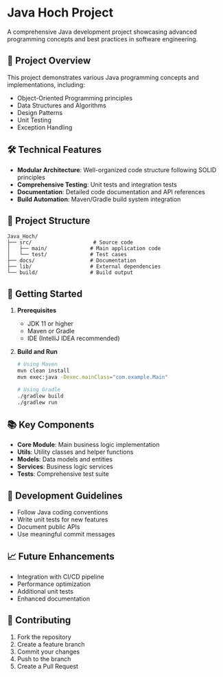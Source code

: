 # Java Hoch Project

A comprehensive Java development project showcasing advanced programming concepts and best practices in software engineering.

## 🎯 Project Overview
This project demonstrates various Java programming concepts and implementations, including:
- Object-Oriented Programming principles
- Data Structures and Algorithms
- Design Patterns
- Unit Testing
- Exception Handling

## 🛠️ Technical Features
- **Modular Architecture**: Well-organized code structure following SOLID principles
- **Comprehensive Testing**: Unit tests and integration tests
- **Documentation**: Detailed code documentation and API references
- **Build Automation**: Maven/Gradle build system integration

## 📁 Project Structure
```
Java_Hoch/
├── src/                    # Source code
│   ├── main/              # Main application code
│   └── test/              # Test cases
├── docs/                  # Documentation
├── lib/                   # External dependencies
└── build/                 # Build output
```

## 🚀 Getting Started
1. **Prerequisites**
   - JDK 11 or higher
   - Maven or Gradle
   - IDE (IntelliJ IDEA recommended)

2. **Build and Run**
   ```bash
   # Using Maven
   mvn clean install
   mvn exec:java -Dexec.mainClass="com.example.Main"

   # Using Gradle
   ./gradlew build
   ./gradlew run
   ```

## 📚 Key Components
- **Core Module**: Main business logic implementation
- **Utils**: Utility classes and helper functions
- **Models**: Data models and entities
- **Services**: Business logic services
- **Tests**: Comprehensive test suite

## 🔧 Development Guidelines
- Follow Java coding conventions
- Write unit tests for new features
- Document public APIs
- Use meaningful commit messages

## 📈 Future Enhancements
- Integration with CI/CD pipeline
- Performance optimization
- Additional unit tests
- Enhanced documentation

## 🤝 Contributing
1. Fork the repository
2. Create a feature branch
3. Commit your changes
4. Push to the branch
5. Create a Pull Request 